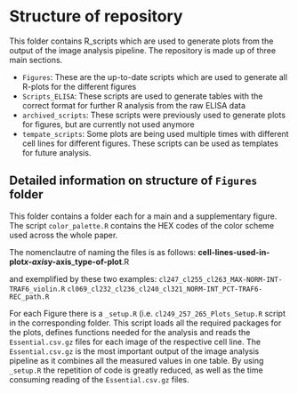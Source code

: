 # Structure of repository

This folder contains R_scripts which are used to generate plots from the output of the image analysis pipeline. 
The repository is made up of three main sections. 

- ```Figures```: These are the up-to-date scripts which are used to generate all R-plots for the different figures
- ```Scripts_ELISA```: These scripts are used to generate tables with the correct format for further R analysis from the raw ELISA data
- ```archived_scripts```: These scripts were previously used to generate plots for figures, but are currently not used anymore
- ```tempate_scripts```: Some plots are being used multiple times with different cell lines for different figures. These scripts can be used as templates for future analysis.

## Detailed information on structure of ```Figures``` folder

This folder contains a folder each for a main and a supplementary figure. The script ```color_palette.R``` contains the HEX codes of the color scheme used across the whole paper.

The nomenclautre of naming the files is as follows: 
**cell-lines-used-in-plot**_**x-axis**_**y-axis**_**type-of-plot**.R

and exemplified by these two examples:
```cl247_cl255_cl263_MAX-NORM-INT-TRAF6_violin.R```
```cl069_cl232_cl236_cl240_cl321_NORM-INT_PCT-TRAF6-REC_path.R```

For each Figure there is a ```_setup.R``` (i.e. ```cl249_257_265_Plots_Setup.R``` script in the corresponding folder. This script loads all the required packages for the plots, defines functions needed for the analysis and reads the ```Essential.csv.gz``` files for each image of the respective cell line. The ```Essential.csv.gz``` is the most important output of the image analysis pipeline as it combines all the measured values in one table.
By using ```_setup.R``` the repetition of code is greatly reduced, as well as the time consuming reading of the ```Essential.csv.gz``` files.
